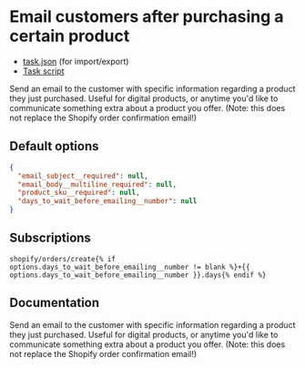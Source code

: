 # Email customers after purchasing a certain product

* [task.json](../../tasks/product-order-email.json) (for import/export)
* [Task script](./script.liquid)

Send an email to the customer with specific information regarding a product they just purchased. Useful for digital products, or anytime you'd like to communicate something extra about a product you offer. (Note: this does not replace the Shopify order confirmation email!)

## Default options

```json
{
  "email_subject__required": null,
  "email_body__multiline_required": null,
  "product_sku__required": null,
  "days_to_wait_before_emailing__number": null
}
```

## Subscriptions

```liquid
shopify/orders/create{% if options.days_to_wait_before_emailing__number != blank %}+{{ options.days_to_wait_before_emailing__number }}.days{% endif %}
```

## Documentation

Send an email to the customer with specific information regarding a product they just purchased. Useful for digital products, or anytime you'd like to communicate something extra about a product you offer. (Note: this does not replace the Shopify order confirmation email!)
